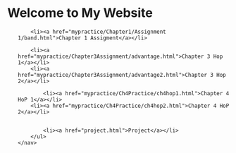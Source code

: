 <!DOCTYPE html>
<html lang="en">
<head>
    <meta charset="UTF-8">
    <meta name="viewport" content="width=device-width, initial-scale=1.0">
    <title>My Website</title>
</head>
<body>
    <h1>Welcome to My Website</h1>
    <nav>
        <ul>
		  
	    <li><a href="mypractice/Chapter1/Assignment 1/band.html">Chapter 1 Assigment</a></li>

	    <li><a href="mypractice/Chapter3Assignment/advantage.html">Chapter 3 Hop 1</a></li>
	    <li><a href="mypractice/Chapter3Assignment/advantage2.html">Chapter 3 Hop 2</a></li>
	    
            <li><a href="mypractice/Ch4Practice/ch4hop1.html">Chapter 4 HoP 1</a></li>
	    <li><a href="mypractice/Ch4Practice/ch4hop2.html">Chapter 4 HoP 2</a></li>
            
	    
            <li><a href="project.html">Project</a></li>
        </ul>
    </nav>
</body>
</html>

